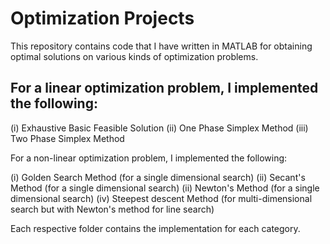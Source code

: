# Optimization Projects

This repository contains code that I have written in MATLAB for obtaining optimal solutions on various kinds of optimization problems. 

## For a linear optimization problem, I implemented the following:

(i) Exhaustive Basic Feasible Solution
(ii) One Phase Simplex Method
(iii) Two Phase Simplex Method

For a non-linear optimization problem, I implemented the following:

(i) Golden Search Method (for a single dimensional search)
(ii) Secant's Method (for a single dimensional search)
(ii) Newton's Method (for a single dimensional search)
(iv) Steepest descent Method (for multi-dimensional search but with Newton's method for line search)

Each respective folder contains the implementation for each category. 
